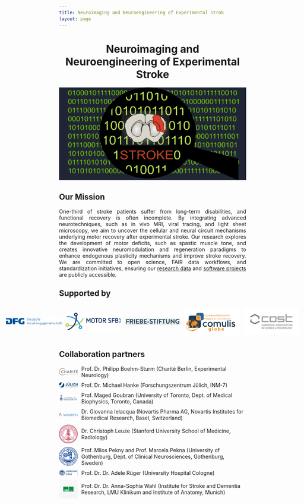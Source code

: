 ```yaml
---
title: Neuroimaging and Neuroengineering of Experimental Strok
layout: page
---
```

<div style="text-align: center;">
  <h1>Neuroimaging and Neuroengineering of Experimental Stroke</h1>
</div>

<div style="text-align: center;">
  <img src="img/CoverDecodeStroke.png" alt="Cover" style="width: 700px; height: auto;"/>
</div>

## Our Mission

<div style="text-align: justify;">
One-third of stroke patients suffer from long-term disabilities, and functional recovery is often incomplete. By integrating advanced neurotechniques, such as in vivo MRI, viral tracing, and light sheet microscopy, we aim to uncover the cellular and neural circuit mechanisms underlying motor recovery after experimental stroke. Our research explores the development of motor deficits, such as spastic muscle tone, and creates innovative neuromodulation and regeneration paradigms to enhance endogenous plasticity mechanisms and improve stroke recovery. We are committed to open science, FAIR data workflows, and standardization initiatives, ensuring our <a href="https://gin.g-node.org/Aswendt_Lab">research data</a> and <a href="https://github.com/orgs/Aswendt-Lab/repositories">software projects</a> are publicly accessible.
</div>

 
## Supported by
<div style="display: flex; flex-direction: row; justify-content: center; align-items: center; padding: 10px; gap: 10px;">
  <img src="img/dfg_logo_schriftzug_blau.jpg" alt="DFG" style="width: 150px; height: auto;"/>
  <img src="img/CRC1451_Logo.png" alt="CRC1451" style="width: 150px; height: auto;"/>
  <img src="img/FriebeLogo.png" alt="Friebe" style="width: 150px; height: auto;"/>
  <img src="img/COMULISglobe.png" alt="COMULIS" style="width: 150px; height: auto;"/>
  <img src="img/COST.jpg" alt="COST" style="width: 150px; height: auto;"/>
</div>

## Collaboration partners

<div style="display: flex; flex-direction: column; align-items: flex-start; gap: 10px;">
  <div style="display: flex; align-items: center; gap: 10px;">
    <img src="img/charite_logo.svg" alt="Charité Berlin" style="width: 50px; height: auto;"/> 
    <span>Prof. Dr. Philipp Boehm-Sturm (Charité Berlin, Experimental Neurology)</span>
  </div>
  <div style="display: flex; align-items: center; gap: 10px;">
    <img src="img/FZJ_logo.svg" alt="Forschungszentrum Jülich" style="width: 50px; height: auto;"/>
    <span>Prof. Dr. Michael Hanke (Forschungszentrum Jülich, INM-7)</span>
  </div>
  <div style="display: flex; align-items: center; gap: 10px;">
    <img src="img/toronto_logo.png" alt="University of Toronto" style="width: 50px; height: auto;"/>
    <span>Prof. Maged Goubran (University of Toronto, Dept. of Medical Biophysics, Toronto, Canada)</span>
  </div>
  <div style="display: flex; align-items: center; gap: 10px;">
    <img src="img/Novartis_logo.png" alt="Novartis" style="width: 50px; height: auto;"/>
    <span>Dr. Giovanna Ielacqua (Novartis Pharma AG, Novartis Institutes for Biomedical Research, Basel, Switzerland)</span>
  </div>
  <div style="display: flex; align-items: center; gap: 10px;">
    <img src="img/Stanford_logo.svg" alt="Stanford University" style="width: 50px; height: auto;"/>
    <span>Dr. Christoph Leuze (Stanford University School of Medicine, Radiology)</span>
  </div>
  <div style="display: flex; align-items: center; gap: 10px;">
    <img src="img/Gothenburg_logo.png" alt="University of Gothenburg" style="width: 50px; height: auto;"/>
    <span>Prof. Milos Pekny and Prof. Marcela Pekna (University of Gothenburg, Dept. of Clinical Neurosciences, Gothenburg, Sweden)</span>
  </div>
  <div style="display: flex; align-items: center; gap: 10px;">
    <img src="img/UKK_logo.png" alt="Uniklinik Köln" style="width: 50px; height: auto;"/>
    <span>Prof. Dr. Dr. Adele Rüger (University Hospital Cologne)</span>
  </div>
  <div style="display: flex; align-items: center; gap: 10px;">
    <img src="img/LMU_logo.jpg" alt="LMU Klinikum" style="width: 50px; height: auto;"/>
    <span>Prof. Dr. Dr. Anna-Sophia Wahl (Institute for Stroke and Dementia Research, LMU Klinikum and Institute of Anatomy, Munich)</span>
  </div>
</div>
